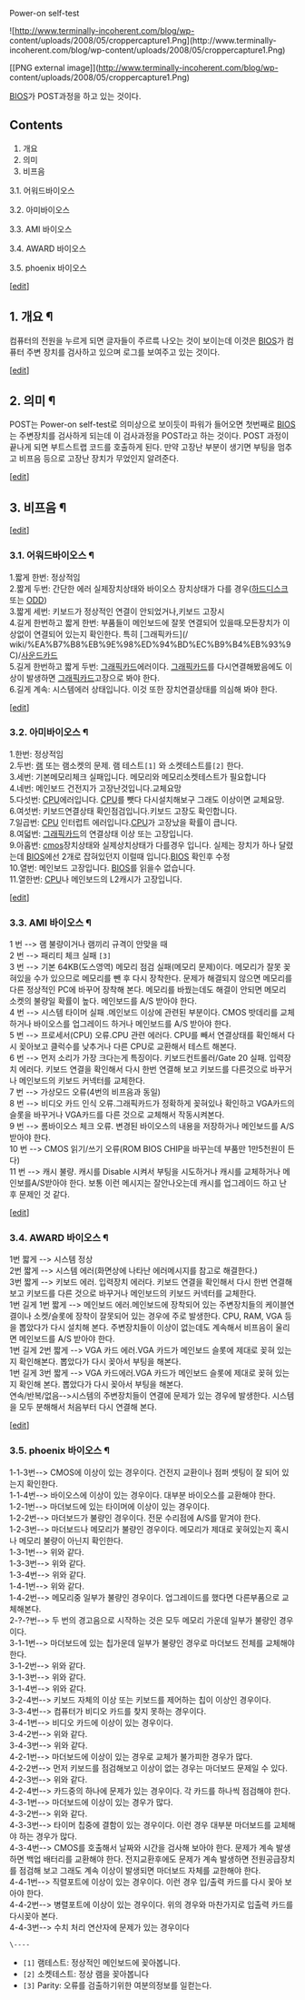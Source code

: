 Power-on self-test  

![http://www.terminally-incoherent.com/blog/wp-
content/uploads/2008/05/croppercapture1.Png](http://www.terminally-
incoherent.com/blog/wp-content/uploads/2008/05/croppercapture1.Png)

[[PNG external image]](http://www.terminally-incoherent.com/blog/wp-
content/uploads/2008/05/croppercapture1.Png)

  
[BIOS](BIOS.md)가 POST과정을 하고 있는 것이다.

## Contents

    

1. 개요 
2. 의미 
3. 비프음 
    

3.1. 어워드바이오스

3.2. 아미바이오스

3.3. AMI 바이오스

3.4. AWARD 바이오스

3.5. phoenix 바이오스

[[edit](http://rigvedawiki.net/r1/wiki.php/POST?action=edit&section=1)]

## 1. 개요 ¶

컴퓨터의 전원을 누르게 되면 글자들이 주르륵 나오는 것이 보이는데 이것은 [BIOS](BIOS.md)가 컴퓨터 주변 장치를 검사하고
있으며 로그를 보여주고 있는 것이다.

  

[[edit](http://rigvedawiki.net/r1/wiki.php/POST?action=edit&section=2)]

## 2. 의미 ¶

POST는 Power-on self-test로 의미상으로 보이듯이 파워가 들어오면 첫번째로 [BIOS](BIOS.md)는 주변장치를
검사하게 되는데 이 검사과정을 POST라고 하는 것이다. POST 과정이 끝나게 되면 부트스트랩 코드를 호출하게 된다. 만약 고장난 부분이
생기면 부팅을 멈추고 비프음 등으로 고장난 장치가 무었인지 알려준다.

  

[[edit](http://rigvedawiki.net/r1/wiki.php/POST?action=edit&section=3)]

## 3. 비프음 ¶

[[edit](http://rigvedawiki.net/r1/wiki.php/POST?action=edit&section=4)]

### 3.1. 어워드바이오스 ¶

1.짧게 한번: 정상적임  
2.짧게 두번: 간단한 에러 실제장치상태와 바이오스 장치상태가 다를
경우([하드디스크](%ED%95%98%EB%93%9C%EB%94%94%EC%8A%A4%ED%81%AC.md) 또는
[ODD](ODD.md))  
3.짧게 세번: 키보드가 정상적인 연결이 안되었거나,키보드 고장시  
4.길게 한번하고 짧게 한번: 부품들이 메인보드에 잘못 연결되어 있을때.모든장치가 이상없이 연결되어 있는지 확인한다. 특히 [그래픽카드](/
wiki/%EA%B7%B8%EB%9E%98%ED%94%BD%EC%B9%B4%EB%93%9C)/[사운드카드](%EC%82%AC%EC%9A%B4%EB%93%9C%EC%B9%B4%EB%93%9C.md)  
5.길게 한번하고 짧게 두번:
[그래픽카드](%EA%B7%B8%EB%9E%98%ED%94%BD%EC%B9%B4%EB%93%9C.md)에러이다.
[그래픽카드](%EA%B7%B8%EB%9E%98%ED%94%BD%EC%B9%B4%EB%93%9C.md)를 다시연결해봤음에도 이상이
발생하면 [그래픽카드](%EA%B7%B8%EB%9E%98%ED%94%BD%EC%B9%B4%EB%93%9C.md)고장으로 봐야 한다.  
6.길게 계속: 시스템에러 상태입니다. 이것 또한 장치연결상태를 의심해 봐야 한다.

  

[[edit](http://rigvedawiki.net/r1/wiki.php/POST?action=edit&section=5)]

### 3.2. 아미바이오스 ¶

1.한번: 정상적임  
2.두번: [램](%EB%9E%A8.md) 또는 램소켓의 문제. 램 테스트`[1]` 와 소켓테스트를`[2]` 한다.  
3.세번: 기본메모리체크 실패입니다. 메모리와 메모리소켓테스트가 필요합니다  
4.네번: 메인보드 건전지가 고장난것입니다.교체요망  
5.다섯번: [CPU](CPU.md)에러입니다. [CPU](CPU.md)를 뺏다 다시설치해보구 그래도 이상이면 교체요망.  
6.여섯번: 키보드연결상태 확인점검입니다.키보드 고장도 확인합니다.  
7.일곱번: [CPU](CPU.md) 인터럽트 에러입니다.[CPU](CPU.md)가 고장났을 확률이 큽니다.  
8.여덟번: [그래픽카드](%EA%B7%B8%EB%9E%98%ED%94%BD%EC%B9%B4%EB%93%9C.md)의 연결상태 이상
또는 고장입니다.  
9.아홉번: [cmos](cmos.md)장치상태와 실제상치상태가 다를경우 입니다. 실제는 장치가 하나 달렸는데
[BIOS](BIOS.md)에선 2개로 잡혀있던지 이럴때 입니다.[BIOS](BIOS.md) 확인후 수정  
10.열번: 메인보드 고장입니다. [BIOS](BIOS.md)를 읽을수 없습니다.  
11.열한번: [CPU](CPU.md)나 메인보드의 L2캐시가 고장입니다.

  

[[edit](http://rigvedawiki.net/r1/wiki.php/POST?action=edit&section=6)]

### 3.3. AMI 바이오스 ¶

1 번 --> 램 불량이거나 램끼리 규격이 안맞을 때  
2 번 --> 패리티 체크 실패 `[3]`  
3 번 --> 기본 64KB(도스영역) 메모리 점검 실패(메모리 문제)이다. 메모리가 잘못 꽂혀있을 수가 있으므로 메모리를 뺀 후 다시
장착한다. 문제가 해결되지 않으면 메모리를 다른 정상적인 PC에 바꾸어 장착해 본다. 메모리를 바꿨는데도 해결이 안되면 메모리 소켓의 불량일
확률이 높다. 메인보드를 A/S 받아야 한다.  
4 번 --> 시스템 타이머 실패 .메인보드 이상에 관련된 부분이다. CMOS 밧데리를 교체하거나 바이오스를 업그레이드 하거나 메인보드를
A/S 받아야 한다.  
5 번 --> 프로세서(CPU) 오류.CPU 관련 에러다. CPU를 빼서 연결상태를 확인해서 다시 꽂아보고 클럭수를 낮추거나 다른 CPU로
교환해서 테스트 해본다.  
6 번 --> 먼저 소리가 가장 크다는게 특징이다. 키보드컨트롤러/Gate 20 실패. 입력장치 에러다. 키보드 연결을 확인해서 다시 한번
연결해 보고 키보드를 다른것으로 바꾸거나 메인보드의 키보드 커넥터를 교체한다.  
7 번 --> 가상모드 오류(4번의 비프음과 동일)  
8 번 --> 비디오 카드 인식 오류.그래픽카드가 정확하게 꽂혀있나 확인하고 VGA카드의 슬롯을 바꾸거나 VGA카드를 다른 것으로 교체해서
작동시켜본다.  
9 번 --> 롬바이오스 체크 오류. 변경된 바이오스의 내용을 저장하거나 메인보드를 A/S 받아야 한다.  
10 번 --> CMOS 읽기/쓰기 오류(ROM BIOS CHIP을 바꾸는데 부품만 1만5천원이 든다)  
11 번 --> 캐시 불량. 캐시를 Disable 시켜서 부팅을 시도하거나 캐시를 교체하거나 메인보를A/S받아야 한다. 보통 이런 메시지는
잘안나오는데 캐시를 업그레이드 하고 난 후 문제인 것 같다.

  

[[edit](http://rigvedawiki.net/r1/wiki.php/POST?action=edit&section=7)]

### 3.4. AWARD 바이오스 ¶

1번 짧게 --> 시스템 정상  
2번 짧게 --> 시스템 에러(화면상에 나타난 에러메시지를 참고로 해결한다.)  
3번 짧게 --> 키보드 에러. 입력장치 에러다. 키보드 연결을 확인해서 다시 한번 연결해 보고 키보드를 다른 것으로 바꾸거나 메인보드의
키보드 커넥터를 교체한다.  
1번 길게 1번 짧게 --> 메인보드 에러.메인보드에 장착되어 있는 주변장치들의 케이블연결이나 소켓/슬롯에 장착이 잘못되어 있는 경우에 주로
발생한다. CPU, RAM, VGA 등을 뽑았다가 다시 설치해 본다. 주변장치들이 이상이 없는데도 계속해서 비프음이 울리면 메인보드를 A/S
받아야 한다.  
1번 길게 2번 짧게 --> VGA 카드 에러.VGA 카드가 메인보드 슬롯에 제대로 꽂혀 있는지 확인해본다. 뽑았다가 다시 꽂아서 부팅을
해본다.  
1번 길게 3번 짧게 --> VGA 카드에러.VGA 카드가 메인보드 슬롯에 제대로 꽂혀 있는지 확인해 본다. 뽑았다가 다시 꽂아서 부팅을
해본다.  
연속/반복/없음-->시스템의 주변장치들이 연결에 문제가 있는 경우에 발생한다. 시스템을 모두 분해해서 처음부터 다시 연결해 본다.

  

[[edit](http://rigvedawiki.net/r1/wiki.php/POST?action=edit&section=8)]

### 3.5. phoenix 바이오스 ¶

1-1-3번--> CMOS에 이상이 있는 경우이다. 건전지 교환이나 점퍼 셋팅이 잘 되어 있는지 확인한다.  
1-1-4번--> 바이오스에 이상이 있는 경우이다. 대부분 바이오스를 교환해야 한다.  
1-2-1번--> 마더보드에 있는 타이머에 이상이 있는 경우이다.  
1-2-2번--> 마더보드가 불량인 경우이다. 전문 수리점에 A/S를 맡겨야 한다.  
1-2-3번--> 마더보드나 메모리가 불량인 경우이다. 메모리가 제대로 꽃혀있는지 혹시나 메모리 불량이 아닌지 확인한다.  
1-3-1번--> 위와 같다.  
1-3-3번--> 위와 같다.  
1-3-4번--> 위와 같다.  
1-4-1번--> 위와 같다.  
1-4-2번--> 메모리중 일부가 불량인 경우이다. 업그레이드를 했다면 다른부품으로 교체해본다.  
2-?-?번--> 두 번의 경고음으로 시작하는 것은 모두 메모리 가운데 일부가 불량인 경우이다.  
3-1-1번--> 마더보드에 있는 칩가운데 일부가 불량인 경우로 마더보드 전체를 교체해야 한다.  
3-1-2번--> 위와 같다.  
3-1-3번--> 위와 같다.  
3-1-4번--> 위와 같다.  
3-2-4번--> 키보드 자체의 이상 또는 키보드를 제어하는 칩이 이상인 경우이다.  
3-3-4번--> 컴퓨터가 비디오 카드를 찾지 못하는 경우이다.  
3-4-1번--> 비디오 카드에 이상이 있는 경우이다.  
3-4-2번--> 위와 같다.  
3-4-3번--> 위와 같다.  
4-2-1번--> 마더보드에 이상이 있는 경우로 교체가 불가피한 경우가 많다.  
4-2-2번--> 먼저 키보드를 점검해보고 이상이 없는 경우는 마더보드 문제일 수 있다.  
4-2-3번--> 위와 같다.  
4-2-4번--> 카드중의 하나에 문제가 있는 경우이다. 각 카드를 하나씩 점검해야 한다.  
4-3-1번--> 마더보드에 이상이 있는 경우가 많다.  
4-3-2번--> 위와 같다.  
4-3-3번--> 타이머 칩중에 결함이 있는 경우이다. 이런 경우 대부분 마더보드를 교체해야 하는 경우가 많다.  
4-3-4번--> CMOS를 호출해서 날짜와 시간을 검사해 보아야 한다. 문제가 계속 발생하면 백업 배터리를 교환해야 한다. 전지교환후에도
문제가 계속 발생하면 전원공급장치를 점검해 보고 그래도 계속 이상이 발생되면 마더보드 자체를 교한해야 한다.  
4-4-1번--> 직렬포트에 이상이 있는 경우이다. 이런 경우 입/출력 카드를 다시 꽂아 보아야 한다.  
4-4-2번--> 병렬포트에 이상이 있는 경우이다. 위의 경우와 마찬가지로 입출력 카드를 다시꽂아 본다.  
4-4-3번--> 수치 처리 연산자에 문제가 있는 경우이다

`\----`

  * `[1]` 램테스트: 정상적인 메인보드에 꽂아봅니다.
  * `[2]` 소켓테스트: 정상 램을 꽂아봅니다
  * `[3]` Parity: 오류를 검출하기위한 여분의정보를 일컫는다.

